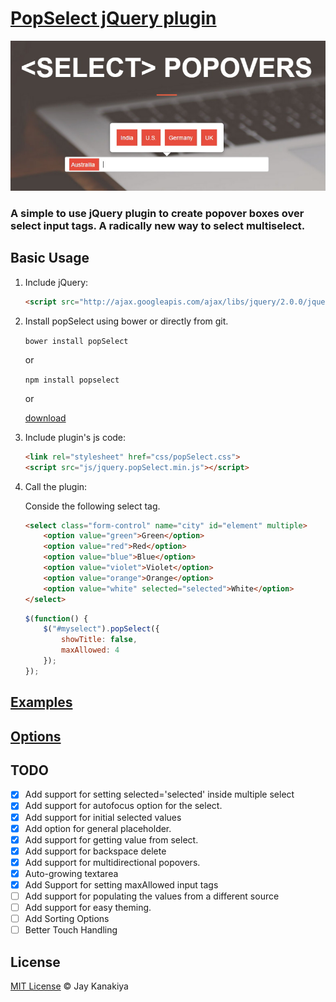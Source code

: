 # [PopSelect jQuery  plugin](http://jquer.in/popSelect/)

![select popovers](img/popSelect.jpg)

### A simple to use jQuery plugin to create popover boxes over select input tags. A radically new way to select multiselect.

## Basic Usage

1. Include jQuery:

	```html
	<script src="http://ajax.googleapis.com/ajax/libs/jquery/2.0.0/jquery.min.js"></script>
	```

2. Install popSelect using bower or directly from git.

	`bower install popSelect`

	or

	`npm install popselect`

	or

	[download](https://github.com/kanakiyajay/popSelect/archive/master.zip)

3. Include plugin's js code:

	```html
	<link rel="stylesheet" href="css/popSelect.css">
	<script src="js/jquery.popSelect.min.js"></script>
	```

4. Call the plugin:

	Conside the following select tag.

	```html
	<select class="form-control" name="city" id="element" multiple>
		<option value="green">Green</option>
		<option value="red">Red</option>
		<option value="blue">Blue</option>
		<option value="violet">Violet</option>
		<option value="orange">Orange</option>
		<option value="white" selected="selected">White</option>
	</select>
	```

	```javascript
	$(function() {
		$("#myselect").popSelect({
			showTitle: false,
			maxAllowed: 4
		});
	});
	```

## [Examples](http://jquer.in/popSelect/ "popSelect jQuery plugin")

## [Options](http://jquer.in/popSelect/ "popSelect jQuery plugin")

## TODO

- [x] Add support for setting selected='selected' inside multiple select
- [x] Add support for autofocus option for the select.
- [x] Add support for initial selected values
- [x] Add option for general placeholder.
- [x] Add support for getting value from select.
- [x] Add support for backspace delete
- [x] Add support for multidirectional popovers.
- [x] Auto-growing textarea
- [x] Add Support for setting maxAllowed input tags
- [ ] Add support for populating the values from a different source
- [ ] Add support for easy theming.
- [ ] Add Sorting Options
- [ ] Better Touch Handling

## License

[MIT License](http://mit-license.org/) © Jay Kanakiya
